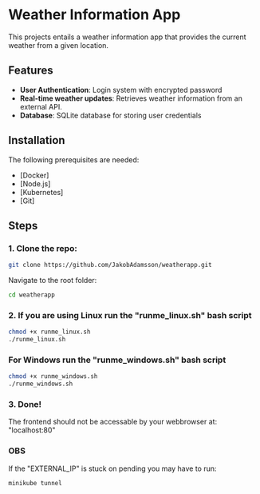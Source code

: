 # Weather Information App
This projects entails a weather information app that provides the current weather from a given location.

## Features
- **User Authentication**: Login system with encrypted password
- **Real-time weather updates**: Retrieves weather information from an external API.
- **Database**: SQLite database for storing user credentials

## Installation
The following prerequisites are needed:
- [Docker]
- [Node.js]
- [Kubernetes]
- [Git]

## Steps
### 1. Clone the repo:
```bash
git clone https://github.com/JakobAdamsson/weatherapp.git
```
Navigate to the root folder:
```bash
cd weatherapp
```
### 2. If you are using Linux run the "runme_linux.sh" bash script
```bash
chmod +x runme_linux.sh
./runme_linux.sh
```

### For Windows run the "runme_windows.sh" bash script
```bash
chmod +x runme_windows.sh
./runme_windows.sh
```

### 3. Done!
The frontend should not be accessable by your webbrowser at: "localhost:80"

### OBS
If the "EXTERNAL_IP" is stuck on pending you may have to run:
```bash
minikube tunnel
```
